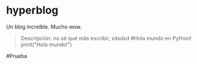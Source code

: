 # hyperblog
Un blog increíble. Mucho wow.
>  Descripción. no sé qué más escribir, xdxdxd
    #Hola mundo en Python!
    print("Hola mundo!")
    
#Prueba
